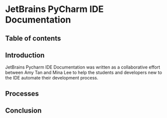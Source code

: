 # JetBrains PyCharm IDE Documentation


## Table of contents	


## Introduction
JetBrains Pycharm IDE Documentation was written as a collaborative effort between Amy Tan and Mina Lee to help the students and developers new to the IDE automate their development process. 

## Processes


## Conclusion

